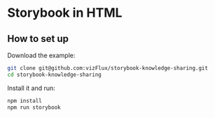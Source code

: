 # Storybook in HTML

## How to set up

Download the example:

```bash
git clone git@github.com:vizFlux/storybook-knowledge-sharing.git
cd storybook-knowledge-sharing
```

Install it and run:

```bash
npm install
npm run storybook
```
